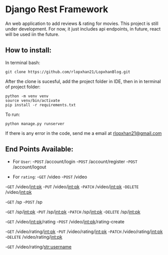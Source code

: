 # Django Rest Framework
An web application to add reviews & rating for movies. This project is still under development. For now, it just includes api endpoints, in future, react will be used iin the future.

## How to install:
In terminal bash:

```
git clone https://github.com/rlopxhan21/LopxhanBlog.git
```


After the clone is sucesful, add the project folder in IDE, then in in terminal of project folder:
```
python -m venv venv
source venv/bin/activate
pip install -r requirements.txt
```

To run:

```
python manage.py runserver
```

If there is any error in the code, send me a email at rlopxhan21@gmail.com

## End Points Available:
- For ```User```:
  -```POST``` /account/login
  -```POST``` /account/register
  -```POST``` /account/logout
 
 
 - For ```rating```:
  -```GET``` /video
  -```POST``` /video
  
  -```GET``` /video/<int:pk>
  -```PUT``` /video/<int:pk>
  -```PATCH``` /video/<int:pk>
  -```DELETE``` /video/<int:pk>
  
  -```GET``` /sp
  -```POST``` /sp
  
  -```GET``` /sp/<int:pk>
  -```PUT``` /sp/<int:pk>
  -```PATCH``` /sp/<int:pk>
  -```DELETE``` /sp/<int:pk>
  
  -```GET``` /video/<int:pk>/rating
  -```POST``` /video/<int:pk>/rating-create
  
  -```GET``` /video/rating/<int:pk>
  -```PUT``` /video/rating/<int:pk>
  -```PATCH``` /video/rating/<int:pk>
  -```DELETE``` /video/rating/<int:pk>
  
  -```GET``` /video/rating/<str:username>
  
  

